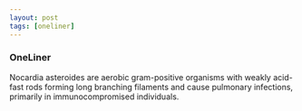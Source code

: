 ```yaml
---
layout: post
tags: [oneliner]
---
```



### OneLiner

Nocardia asteroides are aerobic gram-positive organisms with weakly acid-fast rods forming long branching filaments and cause pulmonary infections, primarily in immunocompromised individuals.
